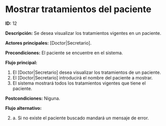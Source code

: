 # Mostrar tratamientos del paciente
**ID:** 12

**Descripción:** Se desea visualizar los tratamientos vigentes en un paciente.

**Actores principales:** [Doctor|Secretario].

**Precondiciones:** El paciente se encuentre en el sistema.

**Flujo principal:**
1. El [Doctor|Secretario] desea visualizar los tratamientos de un paciente.
2. El [Doctor|Secretario] introducirá el nombre del paciente a mostrar.
3. El sistema mostrará todos los tratamientos vigentes que tiene el paciente.

**Postcondiciones:** Niguna.

**Flujo alternativo:**

2. a. Si no existe el paciente buscado mandará un mensaje de error.
